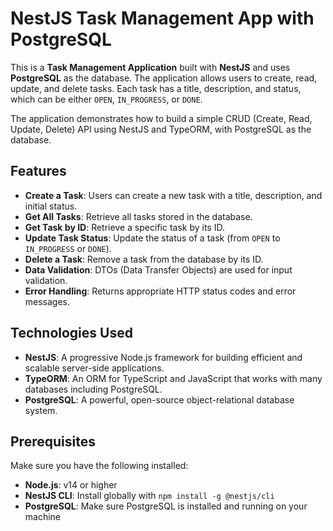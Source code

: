 # NestJS Task Management App with PostgreSQL

This is a **Task Management Application** built with **NestJS** and uses **PostgreSQL** as the database. The application allows users to create, read, update, and delete tasks. Each task has a title, description, and status, which can be either `OPEN`, `IN_PROGRESS`, or `DONE`. 

The application demonstrates how to build a simple CRUD (Create, Read, Update, Delete) API using NestJS and TypeORM, with PostgreSQL as the database.

## Features

- **Create a Task**: Users can create a new task with a title, description, and initial status.
- **Get All Tasks**: Retrieve all tasks stored in the database.
- **Get Task by ID**: Retrieve a specific task by its ID.
- **Update Task Status**: Update the status of a task (from `OPEN` to `IN_PROGRESS` or `DONE`).
- **Delete a Task**: Remove a task from the database by its ID.
- **Data Validation**: DTOs (Data Transfer Objects) are used for input validation.
- **Error Handling**: Returns appropriate HTTP status codes and error messages.

## Technologies Used

- **NestJS**: A progressive Node.js framework for building efficient and scalable server-side applications.
- **TypeORM**: An ORM for TypeScript and JavaScript that works with many databases including PostgreSQL.
- **PostgreSQL**: A powerful, open-source object-relational database system.

## Prerequisites

Make sure you have the following installed:

- **Node.js**: v14 or higher
- **NestJS CLI**: Install globally with `npm install -g @nestjs/cli`
- **PostgreSQL**: Make sure PostgreSQL is installed and running on your machine

